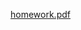 [homework.pdf](https://github.com/Saloni-2020/exploratory-data-analyst-week-1/files/8934871/homework.pdf)
